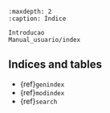 

```{toctree}
:maxdepth: 2
:caption: Índice

Introducao
Manual_usuario/index
```

## Indices and tables
* {ref}`genindex`
* {ref}`modindex`
* {ref}`search`
